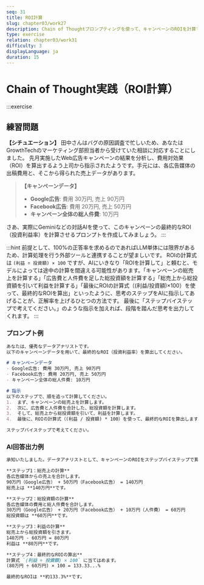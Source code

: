 ```yaml
---
seq: 31
title: ROI計算
slug: chapter03/work27
description: Chain of Thoughtプロンプティングを使って、キャンペーンのROIを計算する
type: exercise
relation: chapter03/work31
difficulty: 3
displayLanguage: ja
duration: 15
---
```


# Chain of Thought実践（ROI計算）

:::exercise
## 練習問題

**【シチュエーション】**
田中さんはバグの原因調査で忙しいため、あなたはGrowthTechのマーケティング部担当者から受けていた相談に対応することにしました。
先月実施したWeb広告キャンペーンの結果を分析し、費用対効果（ROI）を算出するよう上司から指示されたようです。手元には、各広告媒体の出稿費用と、そこから得られた売上データがあります。

> **【キャンペーンデータ】**
> - **Google広告**: 費用 30万円, 売上 90万円
> - **Facebook広告**: 費用 20万円, 売上 50万円
> - **キャンペーン全体の総人件費**: 10万円

さあ、実際にGeminiなどの対話AIを使って、このキャンペーンの最終的なROI（投資利益率）を計算させるプロンプトを作成してみましょう。
:::

:::hint
前提として、100%の正答率を求めるのであればLLM単体には限界があるため、計算処理を行う外部ツールと連携することが望ましいです。
ROIの計算式は `(利益 ÷ 投資額) × 100` ですが、AIにいきなり「ROIを計算して」と頼むと、モデルによっては途中の計算を間違える可能性があります。「キャンペーンの総売上を計算する」「広告費と人件費を足した総投資額を計算する」「総売上から総投資額を引いて利益を計算する」「最後にROIの計算式（(利益/投資額)×100）を使って、最終的なROIを算出」といったように、思考のステップをAIに指示してあげることが、正解率を上げるひとつの方法です。
最後に「ステップバイステップで考えてください。」のような指示を加えれば、段階を踏んだ思考を出力してくれます。
:::

### プロンプト例
```markdown
あなたは、優秀なデータアナリストです。
以下のキャンペーンデータを用いて、最終的なROI（投資利益率）を算出してください。

# キャンペーンデータ
- Google広告: 費用 30万円, 売上 90万円
- Facebook広告: 費用 20万円, 売上 50万円
- キャンペーン全体の総人件費: 10万円

# 指示
以下のステップで、順を追って計算してください。
1.  まず、キャンペーンの総売上を計算します。
2.  次に、広告費と人件費を合計した、総投資額を計算します。
3.  そして、総売上から総投資額を引いて、利益を計算します。
4.  最後に、ROIの計算式（(利益 / 投資額) * 100）を使って、最終的なROIを算出します。

ステップバイステップで考えてください。
```

### AI回答出力例
```markdown
承知いたしました。データアナリストとして、キャンペーンのROIをステップバイステップで算出します。

**ステップ1：総売上の計算**
各広告媒体からの売上を合計します。
90万円（Google広告） + 50万円（Facebook広告） = 140万円
総売上は **140万円**です。

**ステップ2：総投資額の計算**
各広告媒体の費用と総人件費を合計します。
30万円（Google広告） + 20万円（Facebook広告） + 10万円（人件費） = 60万円
総投資額は **60万円**です。

**ステップ3：利益の計算**
総売上から総投資額を引きます。
140万円 - 60万円 = 80万円
利益は **80万円**です。

**ステップ4：最終的なROIの算出**
計算式 `(利益 ÷ 投資額) × 100` に当てはめます。
(80万円 ÷ 60万円) × 100 = 133.33...%

最終的なROIは **約133.3%**です。
```
